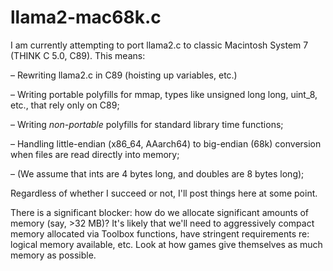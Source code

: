 # llama2-mac68k.c

I am currently attempting to port llama2.c to classic Macintosh System 7 (THINK C 5.0, C89). This means:

– Rewriting llama2.c in C89 (hoisting up variables, etc.)

– Writing portable polyfills for mmap, types like unsigned long long, uint_8, etc., that rely only on C89;

– Writing *non-portable* polyfills for standard library time functions;

– Handling little-endian (x86_64, AAarch64) to big-endian (68k) conversion when files are read directly into memory;

– (We assume that ints are 4 bytes long, and doubles are 8 bytes long);

Regardless of whether I succeed or not, I'll post things here at some point.

There is a significant blocker: how do we allocate significant amounts of memory (say, >32 MB)? It's likely that we'll need to aggressively compact memory allocated via Toolbox functions, have stringent requirements re: logical memory available, etc. Look at how games give themselves as much memory as possible.
